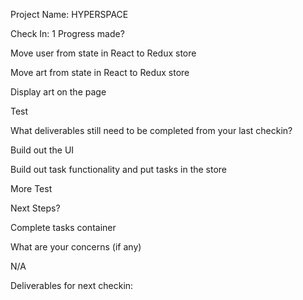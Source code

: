 Project Name:
HYPERSPACE

Check In: 1
Progress made?

  Move user from state in React to Redux store

  Move art from state in React to Redux store

  Display art on the page

  Test

What deliverables still need to be completed from your last checkin?

  Build out the UI

  Build out task functionality and put tasks in the store

  More Test


Next Steps?

  Complete tasks container

What are your concerns (if any)

  N/A

Deliverables for next checkin:
